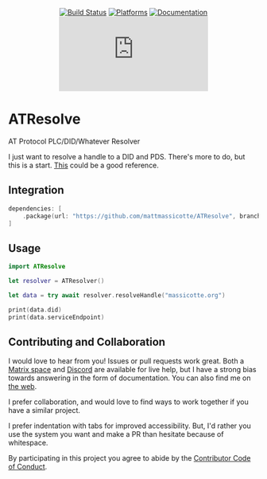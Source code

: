 <div align="center">

[![Build Status][build status badge]][build status]
[![Platforms][platforms badge]][platforms]
[![Documentation][documentation badge]][documentation]
[![Matrix][matrix badge]][matrix]

</div>

# ATResolve
AT Protocol PLC/DID/Whatever Resolver

I just want to resolve a handle to a DID and PDS. There's more to do, but this is a start. [This](https://github.com/mackuba/didkit/blob/master/lib/didkit/resolver.rb) could be a good reference.

## Integration

```swift
dependencies: [
    .package(url: "https://github.com/mattmassicotte/ATResolve", branch: "main")
]
```

## Usage

```swift
import ATResolve

let resolver = ATResolver()

let data = try await resolver.resolveHandle("massicotte.org")

print(data.did)
print(data.serviceEndpoint)
```

## Contributing and Collaboration

I would love to hear from you! Issues or pull requests work great. Both a [Matrix space][matrix] and [Discord][discord] are available for live help, but I have a strong bias towards answering in the form of documentation. You can also find me on [the web](https://www.massicotte.org).

I prefer collaboration, and would love to find ways to work together if you have a similar project.

I prefer indentation with tabs for improved accessibility. But, I'd rather you use the system you want and make a PR than hesitate because of whitespace.

By participating in this project you agree to abide by the [Contributor Code of Conduct](CODE_OF_CONDUCT.md).

[build status]: https://github.com/mattmassicotte/ATResolve/actions
[build status badge]: https://github.com/mattmassicotte/ATResolve/workflows/CI/badge.svg
[platforms]: https://swiftpackageindex.com/mattmassicotte/ATResolve
[platforms badge]: https://img.shields.io/endpoint?url=https%3A%2F%2Fswiftpackageindex.com%2Fapi%2Fpackages%2Fmattmassicotte%2FATResolve%2Fbadge%3Ftype%3Dplatforms
[documentation]: https://swiftpackageindex.com/mattmassicotte/ATResolve/main/documentation
[documentation badge]: https://img.shields.io/badge/Documentation-DocC-blue
[matrix]: https://matrix.to/#/%23chimehq%3Amatrix.org
[matrix badge]: https://img.shields.io/matrix/chimehq%3Amatrix.org?label=Matrix
[discord]: https://discord.gg/esFpX6sErJ

